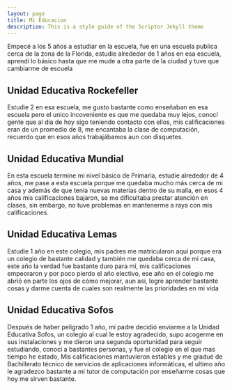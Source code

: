 ```yaml
---
layout: page
title: Mi Educacion
description: This is a style guide of the Scriptor Jekyll theme
---
```


Empecé a los 5 años a estudiar en la escuela, fue en una escuela publica cerca de la zona de la Florida, estudie alrededor de 1 años en esa escuela, aprendí lo básico hasta que me mude a otra parte de la ciudad y tuve que cambiarme de escuela

## Unidad Educativa Rockefeller

Estudie 2 en esa escuela, me gusto bastante como enseñaban en esa escuela pero el unico incoveniente es que me quedaba muy lejos, conocí gente que al día de hoy sigo teniendo contacto con ellos, mis calificaciones eran de un promedio de 8, me encantaba la clase de computación, recuerdo que en esos años trabajábamos aun con disquetes.


## Unidad Educativa Mundial

En esta escuela termine mi nivel básico de Primaria, estudie alrededor de 4 años, me pase a esta escuela porque me quedaba mucho más cerca de mi casa y además de que tenía nuevas materias dentro de su malla, en esos 4 años mis calificaciones bajaron, se me dificultaba prestar atención en clases, sin embargo, no tuve problemas en mantenerme a raya con mis calificaciones.


## Unidad Educativa Lemas

Estudie 1 año en este colegio, mis padres me matricularon aquí porque era un colegio de bastante calidad y también me quedaba cerca de mi casa, este año la verdad fue bastante duro para mí, mis calificaciones empeoraron y por poco pierdo el año electivo, ese año en el colegio me abrió en parte los ojos de cómo mejorar, aun así, logre aprender bastante cosas y darme cuenta de cuales son realmente las prioridades en mi vida


## Unidad Educativa Sofos

Después de haber peligrado 1 año, mi padre decidió enviarme a la Unidad Educativa Sofos, un colegio al cual le estoy agradecido, supo acogerme en sus instalaciones y me dieron una segunda oportunidad para seguir estudiando, conocí a bastantes personas, y fue el colegio en el que mas tiempo he estado, Mis calificaciones mantuvieron estables y me gradué  de Bachillerato técnico de servicios de aplicaciones informáticas, el ultimo año le agradezco bastante a mi tutor de computación por enseñarme cosas que hoy me sirven bastante.
